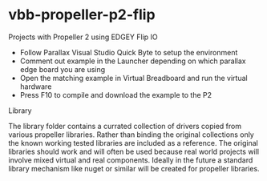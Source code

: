 # vbb-propeller-p2-flip

Projects with Propeller 2 using EDGEY Flip IO 
 
* Follow Parallax Visual Studio Quick Byte to setup the environment
* Comment out example in the Launcher depending on which parallax edge board you are using
* Open the matching example in Virtual Breadboard and run the virtual hardware
* Press F10 to compile and download the example to the P2

Library

The library folder contains a currated collection of drivers copied from various propeller libraries. Rather than binding the original collections only the known working tested libraries are included as a reference. The original libraries should work and will often be used because real world projects will involve mixed virtual and real components. Ideally in the future a standard library mechanism like nuget or similar will be created for propeller libraries.


